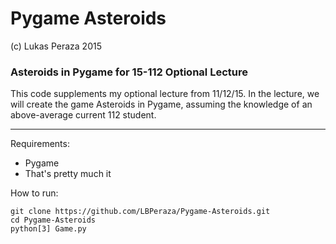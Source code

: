Pygame Asteroids
================
(c) Lukas Peraza 2015
### Asteroids in Pygame for 15-112 Optional Lecture ###
This code supplements my optional lecture from 11/12/15. In the lecture, we will create the game Asteroids in Pygame, assuming the knowledge of an above-average current 112 student.

---
Requirements:
- Pygame
- That's pretty much it

How to run:

    git clone https://github.com/LBPeraza/Pygame-Asteroids.git
    cd Pygame-Asteroids
    python[3] Game.py